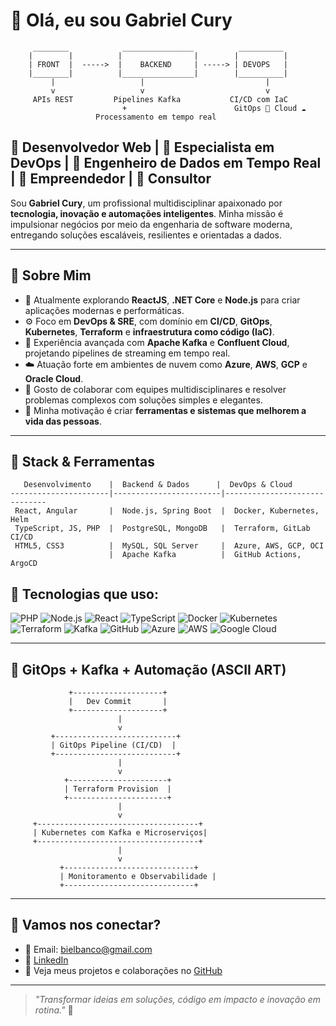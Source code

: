 # 👋 Olá, eu sou Gabriel Cury

```plaintext
     ________            ________________          __________
    |        |          |                |        |          |
    | FRONT  |  ----->  |    BACKEND     | -----> | DEVOPS   |
    |________|          |________________|        |__________|
         |                   |                           |
         v                   v                           v
     APIs REST         Pipelines Kafka           CI/CD com IaC
                         +                        GitOps 🔄 Cloud ☁️
                   Processamento em tempo real
```

## 💼 Desenvolvedor Web | 🚀 Especialista em DevOps | 🧠 Engenheiro de Dados em Tempo Real | 🧩 Empreendedor | 🧭 Consultor

Sou **Gabriel Cury**, um profissional multidisciplinar apaixonado por **tecnologia, inovação e automações inteligentes**. Minha missão é impulsionar negócios por meio da engenharia de software moderna, entregando soluções escaláveis, resilientes e orientadas a dados.

---

## 🚀 Sobre Mim

- 🌱 Atualmente explorando **ReactJS**, **.NET Core** e **Node.js** para criar aplicações modernas e performáticas.
- ⚙️ Foco em **DevOps & SRE**, com domínio em **CI/CD**, **GitOps**, **Kubernetes**, **Terraform** e **infraestrutura como código (IaC)**.
- 🔄 Experiência avançada com **Apache Kafka** e **Confluent Cloud**, projetando pipelines de streaming em tempo real.
- ☁️ Atuação forte em ambientes de nuvem como **Azure**, **AWS**, **GCP** e **Oracle Cloud**.
- 🤝 Gosto de colaborar com equipes multidisciplinares e resolver problemas complexos com soluções simples e elegantes.
- 🎯 Minha motivação é criar **ferramentas e sistemas que melhorem a vida das pessoas**.

---

## 🧠 Stack & Ferramentas

```
   Desenvolvimento    |  Backend & Dados      |  DevOps & Cloud
----------------------|------------------------|------------------------------
 React, Angular       |  Node.js, Spring Boot  |  Docker, Kubernetes, Helm
 TypeScript, JS, PHP  |  PostgreSQL, MongoDB   |  Terraform, GitLab CI/CD
 HTML5, CSS3          |  MySQL, SQL Server     |  Azure, AWS, GCP, OCI
                      |  Apache Kafka          |  GitHub Actions, ArgoCD
```

## 🔧 Tecnologias que uso:

![PHP](https://img.shields.io/badge/-PHP-777BB4?style=flat&logo=php&logoColor=white)
![Node.js](https://img.shields.io/badge/-Node.js-339933?style=flat&logo=nodedotjs&logoColor=white)
![React](https://img.shields.io/badge/-React-61DAFB?style=flat&logo=react&logoColor=black)
![TypeScript](https://img.shields.io/badge/-TypeScript-3178C6?style=flat&logo=typescript&logoColor=white)
![Docker](https://img.shields.io/badge/-Docker-2496ED?style=flat&logo=docker&logoColor=white)
![Kubernetes](https://img.shields.io/badge/-Kubernetes-326CE5?style=flat&logo=kubernetes&logoColor=white)
![Terraform](https://img.shields.io/badge/-Terraform-7B42BC?style=flat&logo=terraform&logoColor=white)
![Kafka](https://img.shields.io/badge/-Kafka-231F20?style=flat&logo=apachekafka&logoColor=white)
![GitHub](https://img.shields.io/badge/-GitHub-181717?style=flat&logo=github&logoColor=white)
![Azure](https://img.shields.io/badge/-Azure-0078D4?style=flat&logo=microsoftazure&logoColor=white)
![AWS](https://img.shields.io/badge/-AWS-232F3E?style=flat&logo=amazonaws&logoColor=white)
![Google Cloud](https://img.shields.io/badge/-GCP-4285F4?style=flat&logo=googlecloud&logoColor=white)

---

## 🔄 GitOps + Kafka + Automação (ASCII ART)

```plaintext
             +--------------------+
             |   Dev Commit       |
             +--------------------+
                        |
                        v
         +---------------------------+
         | GitOps Pipeline (CI/CD)  |
         +---------------------------+
                        |
                        v
            +----------------------+
            | Terraform Provision  |
            +----------------------+
                        |
                        v
     +------------------------------------+
     | Kubernetes com Kafka e Microserviços|
     +------------------------------------+
                        |
                        v
           +-----------------------------+
           | Monitoramento e Observabilidade |
           +-----------------------------+
```

---

## 📡 Vamos nos conectar?

- 📧 Email: [bielbanco@gmail.com](mailto:bielbanco@gmail.com)
- 💼 [LinkedIn](https://www.linkedin.com/in/gabrielcury)
- 📁 Veja meus projetos e colaborações no [GitHub](https://github.com/seuusuario)

---

> _"Transformar ideias em soluções, código em impacto e inovação em rotina."_ 🚀
